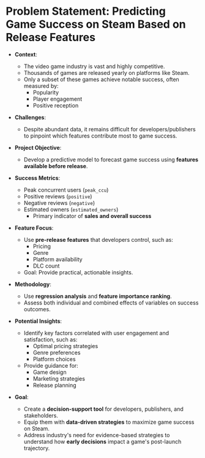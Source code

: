 # Problem Statement: Predicting Game Success on Steam Based on Release Features

- **Context**: 
  - The video game industry is vast and highly competitive.
  - Thousands of games are released yearly on platforms like Steam.
  - Only a subset of these games achieve notable success, often measured by:
    - Popularity
    - Player engagement
    - Positive reception

- **Challenges**:
  - Despite abundant data, it remains difficult for developers/publishers to pinpoint which features contribute most to game success.

- **Project Objective**:
  - Develop a predictive model to forecast game success using **features available before release**.

- **Success Metrics**:
  - Peak concurrent users (`peak_ccu`)
  - Positive reviews (`positive`)
  - Negative reviews (`negative`)
  - Estimated owners (`estimated_owners`) 
    - Primary indicator of **sales and overall success**

- **Feature Focus**: 
  - Use **pre-release features** that developers control, such as:
    - Pricing
    - Genre
    - Platform availability
    - DLC count
  - Goal: Provide practical, actionable insights.

- **Methodology**:
  - Use **regression analysis** and **feature importance ranking**.
  - Assess both individual and combined effects of variables on success outcomes.

- **Potential Insights**:
  - Identify key factors correlated with user engagement and satisfaction, such as:
    - Optimal pricing strategies
    - Genre preferences
    - Platform choices
  - Provide guidance for:
    - Game design
    - Marketing strategies
    - Release planning

- **Goal**:
  - Create a **decision-support tool** for developers, publishers, and stakeholders.
  - Equip them with **data-driven strategies** to maximize game success on Steam.
  - Address industry's need for evidence-based strategies to understand how **early decisions** impact a game's post-launch trajectory.